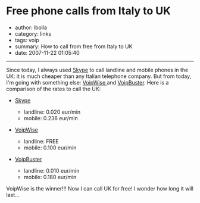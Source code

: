 # Free phone calls from Italy to UK

- author: lbolla
- category: links
- tags: voip
- summary: How to call from free from Italy to UK
- date: 2007-11-22 01:05:40

----------------

Since today, I always used [Skype][1] to call landline and mobile phones in the
UK: it is much cheaper than any Italian telephone company. But from today, I'm
going with something else: [VoipWise ][2]and [VoipBuster][3]. Here is a
comparison of the rates to call the UK: 

* [Skype ][4]

    * landline: 0.020 eur/min
    * mobile: 0.236 eur/min

* [VoipWise ][5]

    * landline: FREE
    * mobile: 0.100 eur/min

* [VoipBuster ][6]

    * landline: 0.010 eur/min
    * mobile: 0.180 eur/min

VoipWise is the winner!!! Now I can call UK for free! I wonder how long it will
last...

   [1]: http://www.skype.com (skype)
   [2]: http://www.voipwise.com (voipwise)
   [3]: http://www.voipbuster.com (voipbuster)
   [4]: http://www.skype.com/intl/en/prices/callrates/#listing-U (skype rates)
   [5]: http://www.voipwise.com/en/rates.html (voipwise rates)
   [6]: http://www.voipbuster.com/en/rates.html (voipbuster rates)
